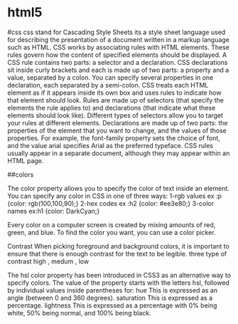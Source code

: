 # html5
#css
css stand for Cascading Style Sheets
its a style sheet language used for describing the presentation of
 a document written in a markup language such as HTML.
CSS works by associating rules with HTML elements. These rules govern
how the content of specified elements should be displayed. A CSS rule
contains two parts: a selector and a declaration.
CSS declarations sit inside curly brackets and each is made up of two
parts: a property and a value, separated by a colon. You can specify
several properties in one declaration, each separated by a semi-colon.
CSS treats each HTML element as if it appears inside
its own box and uses rules to indicate how that
element should look.
Rules are made up of selectors (that specify the
elements the rule applies to) and declarations (that
indicate what these elements should look like).
Different types of selectors allow you to target your
rules at different elements.
Declarations are made up of two parts: the properties
of the element that you want to change, and the values
of those properties. For example, the font-family
property sets the choice of font, and the value arial
specifies Arial as the preferred typeface.
CSS rules usually appear in a separate document,
although they may appear within an HTML page.

##colors

The color property allows you
to specify the color of text inside
an element. You can specify any
color in CSS in one of three ways:
1-rgb values ex :p {color: rgb(100,100,90);}
2-hex codes  ex :h2 {color: #ee3e80;}
3-color names ex:h1 {color: DarkCyan;}

Every color on a computer screen is created by mixing amounts of red,
green, and blue. To find the color you want, you can use a color picker.

Contrast
When picking foreground and background
colors, it is important to ensure that there is
enough contrast for the text to be legible.
three type of contrast high , medum , low

The hsl color property has
been introduced in CSS3 as an
alternative way to specify colors.
The value of the property starts
with the letters hsl, followed
by individual values inside
parentheses for:
hue
This is expressed as an angle
(between 0 and 360 degrees).
saturation
This is expressed as a
percentage.
lightness
This is expressed as a
percentage with 0% being white,
50% being normal, and 100%
being black.
